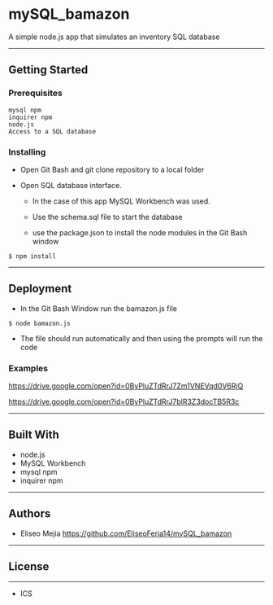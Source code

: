 # mySQL_bamazon

A simple node.js app that simulates an inventory SQL database

----------------

## Getting Started

### Prerequisites
```
mysql npm
inquirer npm
node.js
Access to a SQL database
```

### Installing

* Open Git Bash and git clone repository to a local folder
* Open SQL database interface.

	* In the case of this app MySQL Workbench was used.

	* Use the schema.sql file to start the database

	* use the package.json to install the node modules in the Git Bash window
```
$ npm install
```

-------------------

## Deployment

* In the Git Bash Window run the bamazon.js file 
```
$ node bamazon.js
```

* The file should run automatically and then using the prompts will run the code

### Examples

https://drive.google.com/open?id=0ByPluZTdRrJ7Zm1VNEVqd0V6RjQ

https://drive.google.com/open?id=0ByPluZTdRrJ7blR3Z3docTB5R3c

-------------------

## Built With

* node.js
* MySQL Workbench
* mysql npm
* inquirer npm

-------------------

## Authors

* Eliseo Mejia
https://github.com/EliseoFeria14/mySQL_bamazon
-------------------

## License
-------------------

* ICS 